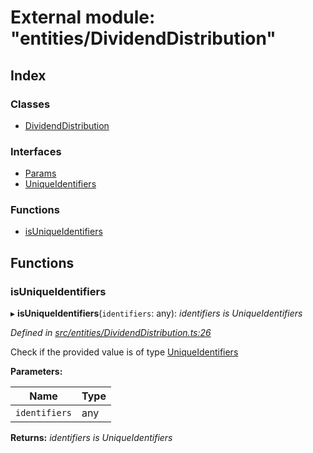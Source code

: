 # External module: "entities/DividendDistribution"

## Index

### Classes

- [DividendDistribution](../classes/_entities_dividenddistribution_.dividenddistribution.md)

### Interfaces

- [Params](../interfaces/_entities_dividenddistribution_.params.md)
- [UniqueIdentifiers](../interfaces/_entities_dividenddistribution_.uniqueidentifiers.md)

### Functions

- [isUniqueIdentifiers](_entities_dividenddistribution_.md#isuniqueidentifiers)

## Functions

### isUniqueIdentifiers

▸ **isUniqueIdentifiers**(`identifiers`: any): _identifiers is UniqueIdentifiers_

_Defined in [src/entities/DividendDistribution.ts:26](https://github.com/PolymathNetwork/polymath-sdk/blob/a1cd5e3/src/entities/DividendDistribution.ts#L26)_

Check if the provided value is of type [UniqueIdentifiers](../interfaces/_entities_dividenddistribution_.uniqueidentifiers.md)

**Parameters:**

| Name          | Type |
| ------------- | ---- |
| `identifiers` | any  |

**Returns:** _identifiers is UniqueIdentifiers_
